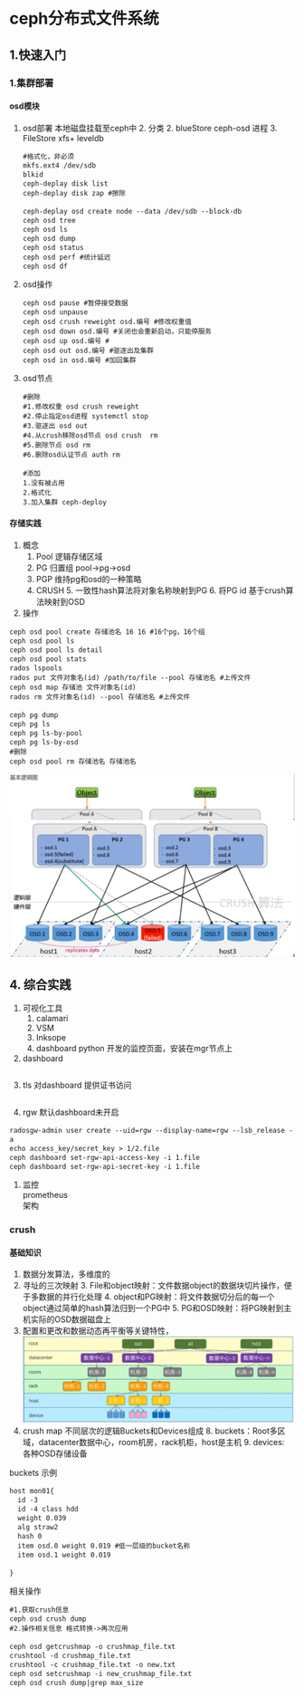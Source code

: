 # ceph分布式文件系统

## 1.快速入门
### 1.集群部署
#### osd模块
1. osd部署 本地磁盘挂载至ceph中
   2. 分类
      2. blueStore ceph-osd 进程
      3. FileStore xfs+ leveldb  
   ```shell
   #格式化，非必须
   mkfs.ext4 /dev/sdb
   blkid
   ceph-deplay disk list
   ceph-deplay disk zap #擦除
      
   ceph-deplay osd create node --data /dev/sdb --block-db 
   ceph osd tree
   ceph osd ls
   ceph osd dump
   ceph osd status
   ceph osd perf #统计延迟
   ceph osd df
   ```
2. osd操作
   ```shell
   ceph osd pause #暂停接受数据
   ceph osd unpause
   ceph osd crush reweight osd.编号 #修改权重值
   ceph osd down osd.编号 #关闭也会重新启动，只能停服务
   ceph osd up osd.编号 #
   ceph osd out osd.编号 #驱逐出及集群
   ceph osd in osd.编号 #加回集群
   ```
3. osd节点
   ```shell
   #删除
   #1.修改权重 osd crush reweight
   #2.停止指定osd进程 systemctl stop
   #3.驱逐出 osd out
   #4.从crush移除osd节点 osd crush  rm
   #5.删除节点 osd rm
   #6.删除osd认证节点 auth rm
   
   #添加
   1.没有被占用 
   2.格式化
   3.加入集群 ceph-deploy
   ```
#### 存储实践
1. 概念
   1. Pool 逻辑存储区域
   2. PG 归置组 pool->pg->osd
   3. PGP 维持pg和osd的一种策略
   4. CRUSH
      5. 一致性hash算法将对象名称映射到PG
      6. 将PG id 基于crush算法映射到OSD
2. 操作
```shell
ceph osd pool create 存储池名 16 16 #16个pg，16个组
ceph osd pool ls
ceph osd pool ls detail
ceph osd pool stats
rados lspools
rados put 文件对象名(id) /path/to/file --pool 存储池名 #上传文件
ceph osd map 存储池 文件对象名(id)
rados rm 文件对象名(id) --pool 存储池名 #上传文件

ceph pg dump
ceph pg ls
ceph pg ls-by-pool
ceph pg ls-by-osd
#删除
ceph osd pool rm 存储池名 存储池名 
```
![img_2.png](./img_2.png)
![img_1.png](./img_1.png)







## 4. 综合实践
1. 可视化工具
   1. calamari
   2. VSM
   3. Inksope
   4. dashboard python 开发的监控页面，安装在mgr节点上
2. dashboard
```shell

```
3. tls
对dashboard 提供证书访问
```shell
```
4. rgw
默认dashboard未开启
```shell
radosgw-admin user create --uid=rgw --display-name=rgw --lsb_release -a
echo access_key/secret_key > 1/2.file
ceph dashboard set-rgw-api-access-key -i 1.file
ceph dashboard set-rgw-api-secret-key -i 1.file
```

1. 监控  
prometheus  
架构
### crush
#### 基础知识
1. 数据分发算法，多维度的
2. 寻址的三次映射
   3. File和object映射：文件数据object的数据块切片操作，便于多数据的并行化处理
   4. object和PG映射：将文件数据切分后的每一个object通过简单的hash算法归到一个PG中
   5. PG和OSD映射：将PG映射到主机实际的OSD数据磁盘上
6. 配置和更改和数据动态再平衡等关键特性，
![img_3.png](./img_3.png)
7. crush map 不同层次的逻辑Buckets和Devices组成
   8. buckets：Root多区域，datacenter数据中心，room机房，rack机柜，host是主机
   9. devices: 各种OSD存储设备

buckets 示例
```shell
host mon01{
  id -3
  id -4 class hdd
  weight 0.039
  alg straw2
  hash 0
  item osd.0 weight 0.019 #低一层级的bucket名称
  item osd.1 weight 0.019
  
}

```
相关操作
```shell
#1.获取crush信息
ceph osd crush dump
#2.操作相关信息 格式转换->再次应用

ceph osd getcrushmap -o crushmap_file.txt
crushtool -d crushmap_file.txt 
crushtool -c crushmap_file.txt -o new.txt
ceph osd setcrushmap -i new_crushmap_file.txt
ceph osd crush dump|grep max_size
```


